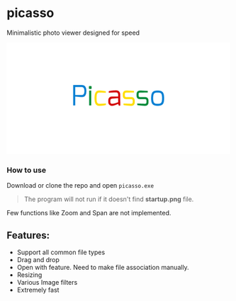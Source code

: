 # picasso
Minimalistic photo viewer designed for speed

![Preview](startup.png)

### How to use
Download or clone the repo and open `picasso.exe`

> The program will not run if it doesn't find **startup.png** file.

Few functions like Zoom and Span are not implemented.

Features:
------
- Support all common file types
- Drag and drop 
- Open with feature. Need to make file association manually.
- Resizing
- Various Image filters
- Extremely fast
